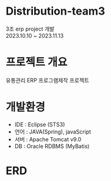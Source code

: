 # Distribution-team3
3조 erp project 개발<br>
2023.10.10 ~ 2023.11.13

# 프로젝트 개요
유통관리 ERP 프로그램제작 프로젝트

# 개발환경
<ul>
  <li>IDE : Eclipse (STS3)</li>
  <li>언어 : JAVA(Spring), javaScript</li>
  <li>서버 : Apache Tomcat v9.0</li>
  <li>DB : Oracle RDBMS (MyBatis)</li>  
</ul>

# ERD
